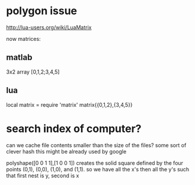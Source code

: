 
# polygon issue

http://lua-users.org/wiki/LuaMatrix

now matrices:


## matlab
3x2 array [0,1,2;3,4,5]
## lua
local matrix = require 'matrix'
matrix{{0,1,2},{3,4,5}}




# search index of computer?

can we cache file contents smaller than the size of the files? some sort of clever hash
this might be already used by google



polyshape([0 0 1 1],[1 0 0 1]) creates the solid square defined by the four points (0,1), (0,0), (1,0), and (1,1).
so we have all the x's then all the y's
such that first nest is y, second is x













